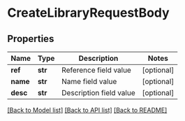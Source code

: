 # CreateLibraryRequestBody

## Properties
Name | Type | Description | Notes
------------ | ------------- | ------------- | -------------
**ref** | **str** | Reference field value | [optional] 
**name** | **str** | Name field value | [optional] 
**desc** | **str** | Description field value | [optional] 

[[Back to Model list]](../README.md#documentation-for-models) [[Back to API list]](../README.md#documentation-for-api-endpoints) [[Back to README]](../README.md)


